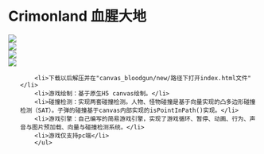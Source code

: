 # Crimonland 血腥大地

<img src="images/bkg1.jpg"/> <br/>
<img src="images/demo1.png"/><br/>
<img src="images/demo2.png"/><br/>
<img src="images/demo3.png"/><br/>
<ul style="font-family:'微软雅黑'">

		<li>下载以后解压并在"canvas_bloodgun/new/路径下打开index.html文件"</li>
		<li>游戏绘制：基于原生H5 canvas绘制。</li>
		<li>碰撞检测：实现两套碰撞检测。人物、怪物碰撞是基于向量实现的凸多边形碰撞检测（SAT）。子弹的碰撞基于canvas内部实现的isPointInPath()实现。</li>
		<li>游戏引擎：自己编写的简易游戏引擎，实现了游戏循环、暂停、动画、行为、声音与图片预加载、向量与碰撞检测系统。</li>
		<li>游戏仅支持pc端</li>
		</ul>
